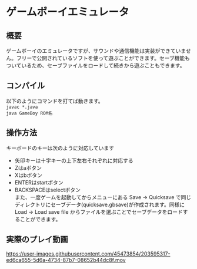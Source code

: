 # ゲームボーイエミュレータ
## 概要
ゲームボーイのエミュレータですが、サウンドや通信機能は実装ができていません。フリーで公開されているソフトを使って遊ぶことができます。セーブ機能もついているため、セーブファイルをロードして続きから遊ぶこともできます。
## コンパイル
以下のようにコマンドを打てば動きます。  
`javac *.java`  
`java GameBoy ROM名`
## 操作方法
キーボードのキーは次のように対応しています
- 矢印キーは十字キーの上下左右それぞれに対応する
- Zはaボタン
- Xはbボタン
- ENTERはstartボタン
- BACKSPACEはselectボタン  
また、一度ゲームを起動してからメニューにある Save -> Quicksave で同じディレクトリにセーブデータ(quicksave.gbsave)が作成されます。同様に Load -> Load save file からファイルを選ぶことでセーブデータをロードすることができます。

## 実際のプレイ動画

https://user-images.githubusercontent.com/45473854/203595317-ed6ca655-5d6a-4734-87b7-08652b44dc8f.mov

